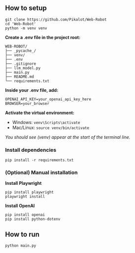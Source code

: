 ## How to setup

```
git clone https://github.com/Pikalot/Web-Robot
cd 'Web-Robot'
python -m venv venv
```

**Create a .env file in the project root:**

```
WEB-ROBOT/
├── _pycache_/
├── venv/
├── .env
├── .gitignore
├── llm_model.py
├── main.py
├── README.md
└── requirements.txt
```

**Inside your .env file, add:**

```
OPENAI_API_KEY=your_openai_api_key_here
BROWSER=your_browser
```

**Activate the virtual environment:**

- Windows: ``` venv\Scripts\activate ```
- Mac/Linux: ``` source venv/bin/activate ```

_You should see (venv) appear at the start of the terminal line._

### Install dependencies
```
pip install -r requirements.txt
```

### (Optional) Manual installation
**Install Playwright**

```
pip install playwright
playwright install
```

**Install OpenAI**

```
pip install openai
pip install python-dotenv
```

## How to run

```
python main.py
```
